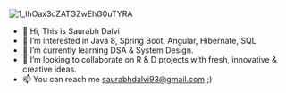 ![1_lhOax3cZATGZwEhG0uTYRA](https://github.com/saurabhdalvi93/saurabhdalvi93/assets/126389839/9eeff3b4-b32d-4f47-abe6-14138583a540)

- 👋 Hi, This is Saurabh Dalvi
- 👀 I’m interested in Java 8, Spring Boot, Angular, Hibernate, SQL
- 🌱 I’m currently learning DSA & System Design.
- 💞️ I’m looking to collaborate on R & D projects with fresh, innovative & creative ideas.
- 📫 You can reach me saurabhdalvi93@gmail.com ;)

<!---
saurabhdalvi93/saurabhdalvi93 is a ✨ special ✨ repository because its `README.md` (this file) appears on your GitHub profile.
You can click the Preview link to take a look at your changes.
--->
